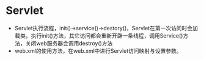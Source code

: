 # Servlet
* Servlet执行流程，init()->service()->destory()，Servlet在第一次访问时会加载类，执行init()方法，其它访问都会重新开辟一条线程，调用Service()方法，关闭web服务器会调用destroy()方法
* web.xml的使用方法，在web.xml中进行Servlet访问映射与设置参数。